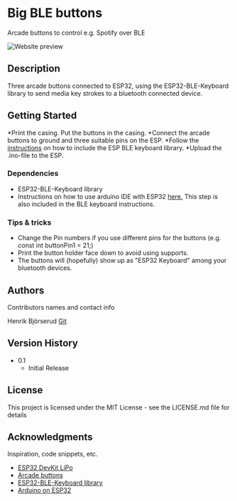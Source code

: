 # Big BLE buttons

Arcade buttons to control e.g. Spotify over BLE

![Website preview](https://github.com/betaniahemmet/big-ble-buttons/media/IMG_1289.jpg)


## Description

Three arcade buttons connected to ESP32, using the ESP32-BLE-Keyboard library to send media key strokes to a bluetooth connected device. 


## Getting Started

*Print the casing. Put the buttons in the casing.
*Connect the arcade buttons to ground and three suitable pins on the ESP.
*Follow the [instructions](https://github.com/T-vK/ESP32-BLE-Keyboard) on how to include the ESP BLE keyboard library. 
*Upload the .ino-file to the ESP.

### Dependencies

* ESP32-BLE-Keyboard library
* Instructions on how to use arduino IDE with ESP32 [here.](https://github.com/espressif/arduino-esp32#installation-instructions) This step is also included in the BLE keyboard instructions.

### Tips & tricks

* Change the Pin numbers if you use different pins for the buttons (e.g. const int buttonPin1 = 21;)
* Print the button holder face down to avoid using supports. 
* The buttons will (hopefully) show up as "ESP32 Keyboard" among your bluetooth devices.

## Authors

Contributors names and contact info

Henrik Björserud [Git](https://github.com/henrikBjorserud)

## Version History

* 0.1
    * Initial Release

## License

This project is licensed under the MIT License - see the LICENSE.md file for details

## Acknowledgments

Inspiration, code snippets, etc.
* [ESP32 DevKit LiPo](https://www.electrokit.com/produkt/esp32-devkit-lipo/)
* [Arcade buttons](https://www.electrokit.com/produkt/tryckknapp-arkad-o60mm-gron/)
* [ESP32-BLE-Keyboard library](https://github.com/T-vK/ESP32-BLE-Keyboard)
* [Arduino on ESP32](https://github.com/espressif/arduino-esp32#installation-instructions)
